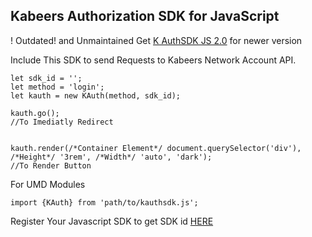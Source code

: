 ## Kabeers Authorization SDK for JavaScript


! Outdated! and Unmaintained Get [K AuthSDK JS 2.0](https://github.com/kauthsdk2.js) for newer version

Include This SDK to send Requests to Kabeers Network Account API.
```
let sdk_id = '';
let method = 'login';
let kauth = new KAuth(method, sdk_id);

kauth.go();
//To Imediatly Redirect


kauth.render(/*Container Element*/ document.querySelector('div'), /*Height*/ '3rem', /*Width*/ 'auto', 'dark');
//To Render Button
```

For UMD Modules
```
import {KAuth} from 'path/to/kauthsdk.js';
```
Register Your Javascript SDK to get SDK id [HERE](http://auth.kabeersnetwork.rf.gd/js-sdk/)
